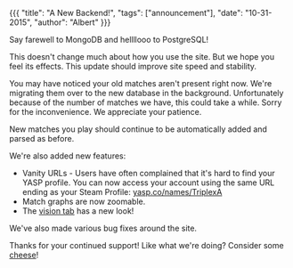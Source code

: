{{{
  "title": "A New Backend!",
  "tags": ["announcement"],
  "date": "10-31-2015",
  "author": "Albert"
}}}

Say farewell to MongoDB and hellllooo to PostgreSQL!

<!--more-->

This doesn't change much about how you use the site. But we hope you feel its effects. This update
should improve site speed and stability.

You may have noticed your old matches aren't present right now. We're migrating them over
to the new database in the background. Unfortunately because of the number of matches we have,
this could take a while. Sorry for the inconvenience. We appreciate your patience.

New matches you play should continue to be automatically added and parsed as before.

We're also added new features:
* Vanity URLs - Users have often complained that it's hard to find your YASP profile. You can now access
  your account using the same URL ending as your Steam Profile: [yasp.co/names/TriplexA](/names/TriplexA)
* Match graphs are now zoomable.
* The [vision tab](http://yasp.co/matches/1903993653/vision) has a new look!

We've also made various bug fixes around the site.

Thanks for your continued support! Like what we're doing? Consider some <a href="/carry">cheese</a>!
